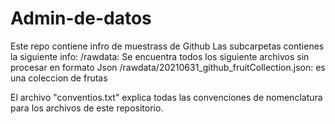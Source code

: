 # Admin-de-datos

Este repo contiene infro de muestrass de Github
Las subcarpetas contienes la siguiente info:
/rawdata: Se encuentra todos los siguiente archivos sin procesar en formato Json
/rawdata/20210631_github_fruitCollection.json: es una coleccion de frutas

El archivo "conventios.txt" explica todas las convenciones de nomenclatura para los archivos de este repositorio.